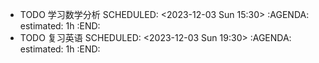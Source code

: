 - TODO 学习数学分析
  SCHEDULED: <2023-12-03 Sun 15:30>
  :AGENDA:
  estimated: 1h
  :END:
- TODO 复习英语
  SCHEDULED: <2023-12-03 Sun 19:30>
  :AGENDA:
  estimated: 1h
  :END: